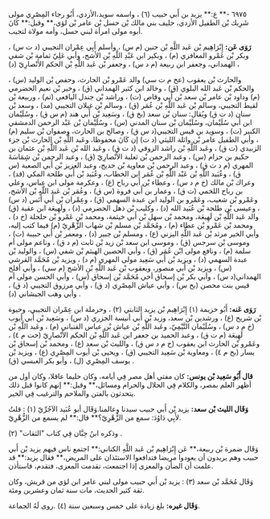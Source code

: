 ٦٩٧٥ -** ع:** يزيد بن أَبي حبيب (٦) ، واسمه سويد،الأزدي، أَبُو رجاء المِصْرِي مولى شَرِيك بْن الطفيل الأزدي، حليف بني مالك بْن حسل بْن عامر بْن لؤي،** وقيل:** كَانَ أبوه مولى امرأة لبني حسل، وأمه مولاة لتجيب.

**رَوَى عَن:** إِبْرَاهِيم بْن عَبد اللَّهِ بْن حنين (م س) ، وأسلم أَبِي عِمْران التجيبي (د ت س) ، وبكر بْن عَمْرو المعافري (م) ، وبكير ابن عَبْدِ اللَّهِ بْن الأشج، وأبي عَلِيّ ثمامة بْن شفي الهمداني، وجعفر ابن ربيعة (م د س) ، وجعفر بْن عَبد اللَّهِ بْن الحكم الأَنْصارِيّ (د) ،

والحارث بْن يعقوب (عخ م ت سي) والد عَمْرو بْن الحارث، وحفص بْن الوليد (س) ، والحكم بْن عَبد الله البلوي (ق) ، وخالد ابن كثير الهمداني (ق) ، وخير بْن نعيم الحضرمي (م) وداود بْن عامر بْن سعد بْن أَبي وقاص (ت) ، وراشد بْن جندل اليافعي (تم) ، وربيعة بْن لقيط التجيبي، وسالم بْن عَبد اللَّهِ بْن عُمَر (ق) ، وسالم بْن غيلان التجيبي (مد) ، وسعد بْن سنان (د ت ق) ويُقال: سنان بْن سعد (بخ ق) ، وسَعِيد بْن أَبي هند (م س ق) ، وسُلَيْمان ابن أَبي سُلَيْمان، وسُلَيْمان بْن سنان المدني (س) ، وسُلَيْمان بْن عَبْد الرحمن الدمشقي الكبير (ت) ، وسويد بن قيس التجيبي(د س ق) ، وصالح بن الحارث، وصفوان بْن سليم (م) ، وأبي الطفيل عامر بْن واثلة الليثي (د ت) إن كَانَ محفوظا، وعَبد اللَّهِ بْن الحارث بْن جزء الزبيدي (ت ق) ، وعَبد اللَّهِ بْن راشد الزوفي (د ت ق) ، وعَبد الله بْن عَبد اللَّهِ بْن عثمان بن حكيم بن حزام (س) ، وعبد الرحمن بْن ثعلبة الأَنْصارِيّ (ق) ، وعبد الرحمن بْن شِِمَاسَةَ المهري (م د ت ق) ، وعبد الرحمن بْن معاوية بْن حديج، وعبد العزيز بْن أَبي الصعبة (س ق) ، وعُبَيد اللَّهِ بْن عَبْد اللَّهِ بْن عُمَر ابن الخطاب، وعُبَيد بْن أَبي طلحة المكي (قد) ، وعراك بْن مالك (خ م د س) ، وعطاء بْن أَبي رباح (ع) ، وعكرمة مولى ابن عباس، وعلي بن رباح اللخمي (ت ق) ، وعمار بن أَبي فروة (س ق) ، وعُمَر بْن عَبد اللَّهِ بْن الأشج، وعَمْرو بْن شعيب، وعَمْرو بن الوليد ابن عبدة السهمي (ق) ، وعِمْران بْن أَبي أَنَس (د س) ، وعيسى بْن طلحة بْن عُبَيد الله (د) ، وكليب بْن ذهل الحضرمي (د) ، ولَهِيعَة ابن عقبة (ق) والد عَبد اللَّهِ بْن لَهِيعَة، ومحمد بْن سهل بْن أَبي خيثمة، ومحمد بْن عَمْرو بْن حلحلة (خ د) ، ومحمد بْن عَمْرو بْن عطاء (م) ، ومُحَمَّد بْن مسلم بْن شهاب الزُّهْرِيّ (م) فيما كتب إليه، وأبي الخير مرثد بْن عَبد اللَّهِ اليزني (ع) ، ومسلم بْن جبير (د) ، ومعمر بْن أَبي حبيبة (ت) ، وموسى بْن سرجس (ق) ، وموسى ابن سعد بْن زيد بْن ثابت (م د ق) ، وناعم مولى أم سلمة (م) ، ونافع مولى ابْن عُمَر (ق) ، وأبي الحصين الهيثم بْن شفي (س) ، والوليد بْن عبدة السهمي (د) ، ويزيد بْن أَبي سَعِيد مولى المهري (م د) ، ويزيد بْن مُحَمَّد القرشي (س) ، ويزيد بْن أَبي منصور، ويعقوب بْن عَبد اللَّهِ بْنِ الأشج (م سي) ، وأبي أفلح الهمداني(د س) ، وأبي بكر بْن إسحاق أخي مُحَمَّد بْن إسحاق (س) ، وأبي الحسن مولى أم قيس بنت محصن (بخ س) ، وأبي عياش المِصْرِي (د ق) ، وأبي مرزوق التجيبي (د ق) ، وأبي وهب الجيشاني (د) .

**رَوَى عَنه:** أَبُو خزيمة (١) إِبْرَاهِيم بْن يزيد الثابتي (٢) ، وحرملة ابن عِمْران التجيبي، وحيوة بْن شريح (ع) ، ورشدين بْن سعد، وزيد بْن أَبي أنيسة الجزري (د س) ، وسَعِيد بْن أَبي أيوب (خ م د س) ، وسُلَيْمان التَّيْمِيّ، وعَبد اللَّهِ بْن عياش بْن عباس القتباني (م) ، وعَبد اللَّهِ بْن لَهِيعَة (م ت ق) ، وعبد الحميد بن جعفر ابن عَبد اللَّهِ بْن الحكم الأَنْصارِيّ (خت م ٤) ، وعَمْرو بْن الحارث ابن يعقوب (خ م د س ق) ، والليث بْن سعد (ع) ، ومحمد بْن إسحاق بْن يسار (بخ م ٤) ، ومعاوية بْن سَعِيد التجيبي (ق) ، ويحيى بْن أيوب المِصْرِي (ع) ، ويزيد بْن يوسف المِصْرِي (ل) ، وأبو بكر العبسي (ق) .

**قال أَبُو سَعِيد بْن يونس:** كان مفتي أهل مصر فِي أيامه، وكان حليما عاقلا، وكان أول من أظهر العلم بمصر، والكلام فِي الحلال والحرام ومسائل،** وقيل:** إنهم كانوا قبل ذلك يتحدثون بالفتن والملاحم والترغيب فِي الخير.

**وَقَال الليث بْن سعد:** يزيد بْن أَبي حبيب سيدنا وعالمنا.وَقَال أبو عُبَيد الآجُرِّيّ (١) : قلتُ لأَبِي دَاوُدَ: سمع من الزُّهْرِيّ؟** قال:** لم يسمع من الزُّهْرِيّ.

وذكره ابنُ حِبَّان فِي كتاب "الثقات" (٢) .

وَقَال ضمرة بْن ربيعة،** عَن إِبْرَاهِيم بْن عَبد اللَّهِ الكناني:** اجتمع ناس فيهم يزيد بْن أَبي حبيب وهم يريدون أن يعودوا مريضا فتدافعوا الاستئذان على المريض،** فقال يزيد:** قد علمت أن الضأن والمعزى إذا اجتمعت، تقدمت المعزى، فتقدم، فاستأذن.

وَقَال مُحَمَّد بْن سعد (٣) : يزيد بْن أَبي حبيب مولى لبني عامر ابن لؤي من قريش، وكان ثقة كثير الحديث، مات سنة ثمان وعشرين ومئة.

**وَقَال غيره:** بلغ زيادة على خمس وسبعين سنة (٤) .روى لَهُ الجماعة.